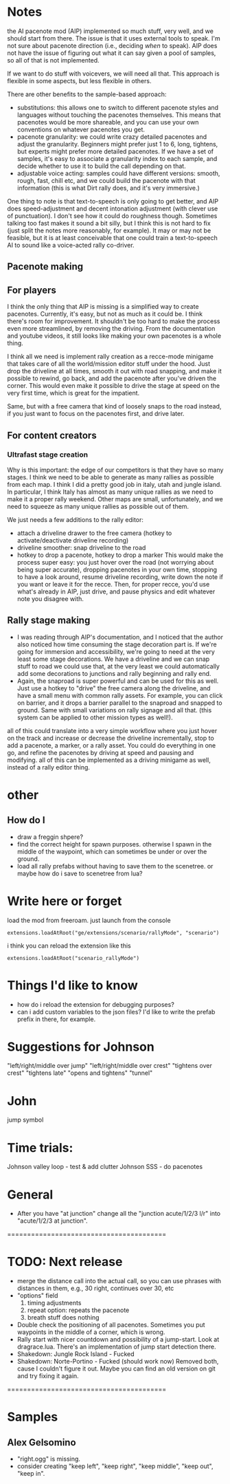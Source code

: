 # Notes

the AI pacenote mod (AIP) implemented so much stuff, very well, and we should start from there. 
The issue is that it uses external tools to speak. I'm not sure about pacenote direction (i.e., deciding *when* to speak).
AIP does not have the issue of figuring out what it can say given a pool of samples, so all of that is not implemented.

If we want to do stuff with voicevers, we will need all that. This approach is flexible in some aspects, but less flexible in others.

There are other benefits to the sample-based approach:
 * substitutions: this allows one to switch to different pacenote styles and languages without touching the pacenotes themselves. This means that pacenotes would be more shareable, and you can use your own conventions on whatever pacenotes you get.
 * pacenote granularity: we could write crazy detailed pacenotes and adjust the granularity. Beginners might prefer just 1 to 6, long, tightens, but experts might prefer more detailed pacenotes. If we have a set of samples, it's easy to associate a granularity index to each sample, and decide whether to use it to build the call depending on that.
 * adjustable voice acting: samples could have different versions: smooth, rough, fast, chill etc, and we could build the pacenote with that information (this is what Dirt rally does, and it's very immersive.) 
 
 One thing to note is that text-to-speech is only going to get better, and AIP does speed-adjustment and decent intonation adjustment (with clever use of punctuation). I don't see how it could do roughness though. Sometimes talking too fast makes it sound a bit silly, but I think this is not hard to fix (just split the notes more reasonably, for example). It may or may not be feasible, but it is at least conceivable that one could train a text-to-speech AI to sound like a voice-acted rally co-driver. 

## Pacenote making

## For players

I think the only thing that AIP is missing is a simplified way to create pacenotes. Currently, it's easy, but not as much as it could be. I think there's room for improvement. It shouldn't be too hard to make the process even more streamlined, by removing the driving. From the documentation and youtube videos, it still looks like making your own pacenotes is a whole thing. 

I think all we need is implement rally creation as a recce-mode minigame that takes care of all the world/mission editor stuff under the hood. Just drop the driveline at all times, smooth it out with road snapping, and make it possible to rewind, go back, and add the pacenote after you've driven the corner. This would even make it possible to drive the stage at speed on the very first time, which is great for the impatient. 

Same, but with a free camera that kind of loosely snaps to the road instead, if you just want to focus on the pacenotes first, and drive later.

## For content creators

### Ultrafast stage creation

Why is this important: the edge of our competitors is that they have so many stages. I think we need to be able to generate as many rallies as possible from each map. I think I did a pretty good job in italy, utah and jungle island. In particular, I think Italy has almost as many unique rallies as we need to make it a proper rally weekend. Other maps are small, unfortunately, and we need to squeeze as many unique rallies as possible out of them.

We just needs a few additions to the rally editor:
 * attach a driveline drawer to the free camera (hotkey to activate/deactivate driveline recording)
 * driveline smoother: snap driveline to the road
 * hotkey to drop a pacenote, hotkey to drop a marker
This would make the process super easy: you just hover over the road (not worrying about being super accurate), dropping pacenotes in your own time, stopping to have a look around, resume driveline recording, write down the note if you want or leave it for the recce. Then, for proper recce, you'd use what's already in AIP, just drive, and pause physics and edit whatever note you disagree with.

## Rally stage making
 * I was reading through AIP's documentation, and I noticed that the author also noticed how time consuming the stage decoration part is. If we're going for immersion and accessibility, we're going to need at the very least some stage decorations. We have a driveline and we can snap stuff to road we could use that, at the very least we could automatically add some decorations to junctions and rally beginning and rally end. 
 * Again, the snaproad is super powerful and can be used for this as well. Just use a hotkey to "drive" the free camera along the driveline, and have a small menu with common rally assets. For example, you can click on barrier, and it drops a barrier parallel to the snaproad and snapped to ground. Same with small variations on rally signage and all that. (this system can be applied to other mission types as well!).

all of this could translate into a very simple workflow where you just hover on the track and increase or decrease the driveline incrementally, stop to add a pacenote, a marker, or a rally asset. You could do everything in one go, and refine the pacenotes by driving at speed and pausing and modifying. all of this can be implemented as a driving minigame as well, instead of a rally editor thing.

# other 
        
## How do I
 * draw a freggin shpere?
 * find the correct height for spawn purposes. otherwise I spawn in the middle
   of the waypoint, which can sometimes be under or over the ground.
 * load all rally prefabs without having to save them to the scenetree. or maybe how do i save to scenetree from lua?

# Write here or forget
load the mod from freeroam. just launch from the console
```
extensions.loadAtRoot("ge/extensions/scenario/rallyMode", "scenario")
```
i think you can reload the extension like this
```
extensions.loadAtRoot("scenario_rallyMode")
```


# Things I'd like to know
 * how do i reload the extension for debugging purposes? 
 * can i add custom variables to the json files? I'd like to write the prefab prefix in there, for example.


# Suggestions for Johnson

"left/right/middle over jump"
"left/right/middle over crest"
"tightens over crest"
"tightens late"
"opens and tightens"
"tunnel"

# John

jump symbol

# Time trials:

Johnson valley loop - test & add clutter
Johnson SSS - do pacenotes 

# General

* After you have "at junction" change all the "junction acute/1/2/3 l/r" into "acute/1/2/3 at junction".

========================================

# TODO: Next release

* merge the distance call into the actual call, so you can use phrases with
  distances in them, e.g., 30 right, continues over 30, etc
* "options" field
  1. timing adjustments
  2. repeat option: repeats the pacenote
  3. breath stuff does nothing 
* Double check the positioning of all pacenotes. Sometimes you put waypoints in the middle of a corner, which is wrong.
* Rally start with nicer countdown and possibility of a jump-start. Look at dragrace.lua. There's an implementation of jump start detection there.
* Shakedown: Jungle Rock Island - Fucked
* Shakedown: Norte-Portino - Fucked (should work now)
    Removed both, cause I couldn't figure it out. Maybe you can find an old version on git and try fixing it again. 

========================================
# Samples

## Alex Gelsomino

* "right.ogg" is missing.
* consider creating "keep left", "keep right", "keep middle", "keep out", "keep in".
